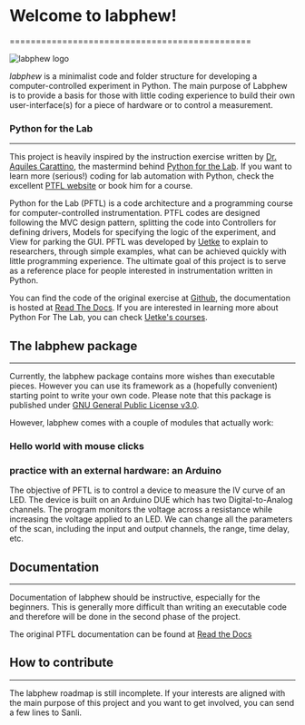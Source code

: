 # Welcome to labphew!
==============================================

![labphew logo](https://www.dropbox.com/s/3o1rp254f13myla/labphew_logo.png?dl=0)

*labphew* is a minimalist code and folder structure for developing a computer-controlled experiment in Python. The main purpose of Labphew is to provide a basis for those with little coding experience to build their own user-interface(s) for a piece of hardware or to control a measurement. 

### Python for the Lab
-------------
This project is heavily inspired by the instruction exercise written by [Dr. Aquiles Carattino](https://www.uetke.com), the mastermind behind [Python for the Lab](https://www.pythonforthelab.com/). If you want to learn more (serious!) coding for lab automation with Python, check the excellent [PTFL website](https://www.pythonforthelab.com/) or book him for a course.

Python for the Lab (PFTL) is a code architecture and a programming course for computer-controlled instrumentation. PTFL codes are designed following the MVC design pattern, splitting the code into Controllers for defining drivers, Models for specifying the logic of the experiment, and View for parking the GUI.
PFTL was developed by [Uetke](https://www.uetke.com) to explain to researchers, through simple examples, what can be achieved quickly with little programming experience. The ultimate goal of this project is to serve as a reference place for people interested in instrumentation written in Python.

You can find the code of the original exercise at [Github](https://github.com/PFTL/SimpleDaq/), the documentation is hosted at [Read The Docs](https://readthedocs.org/projects/python-for-the-lab/). If you are interested in learning more about Python For The Lab, you can check [Uetke's courses](https://uetke.com/courses/).

## The labphew package
-------------
Currently, the labphew package contains more wishes than executable pieces. However you can use its framework as a (hopefully convenient) starting point to write your own code. Please note that this package is published under [GNU General Public License v3.0](https://choosealicense.com/licenses/gpl-3.0/).

However, labphew comes with a couple of modules that actually work:

### Hello world with mouse clicks

### practice with an external hardware: an Arduino 
The objective of PFTL is to control a device to measure the IV curve of an LED. The device is built on an Arduino DUE which has two Digital-to-Analog channels. The program monitors the voltage across a resistance while increasing the voltage applied to an LED. We can change all the parameters of the scan, including the input and output channels, the range, time delay, etc.

## Documentation
-------------
Documentation of labphew should be instructive, especially for the beginners. This is generally more difficult than writing an executable code and therefore will be done in the second phase of the project. 

The original PTFL documentation can be found at [Read the Docs](http://python-for-the-lab.readthedocs.io/en/latest/)

## How to contribute
-------------
The labphew roadmap is still incomplete. If your interests are aligned with the main purpose of this project and you want to get involved, you can send a few lines to Sanli.